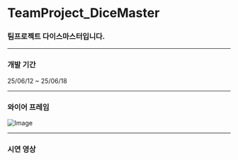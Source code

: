 # TeamProject_DiceMaster
### 팀프로젝트 다이스마스터입니다.

---

### 개발 기간

25/06/12 ~ 25/06/18

---

### 와이어 프레임

![Image](https://github.com/user-attachments/assets/bd7efcf7-0b42-4d35-9f43-4ef2efb5cea1)

---

### 시연 영상
